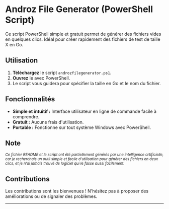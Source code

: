 # Androz File Generator (PowerShell Script)

Ce script PowerShell simple et gratuit permet de générer des fichiers vides en quelques clics. Idéal pour créer rapidement des fichiers de test de taille X en Go.

## Utilisation

1.  **Téléchargez** le script `androzfilegenerator.ps1`.
2.  **Ouvrez** le avec PowerShell.
3.  Le script vous guidera pour spécifier la taille en Go et le nom du fichier.

## Fonctionnalités

* **Simple et intuitif :** Interface utilisateur en ligne de commande facile à comprendre.
* **Gratuit :** Aucuns frais d'utilisation.
* **Portable :** Fonctionne sur tout système Windows avec PowerShell.

## Note

<small>_Ce fichier README et le script ont été partiellement générés par une intelligence artificielle, car je recherchais un outil simple et facile d'utilisation pour générer des fichiers en deux clics, et je n'ai jamais trouvé de logiciel qui le fasse aussi facilement._</small>

## Contributions

Les contributions sont les bienvenues ! N'hésitez pas à proposer des améliorations ou de signaler des problèmes.

---

